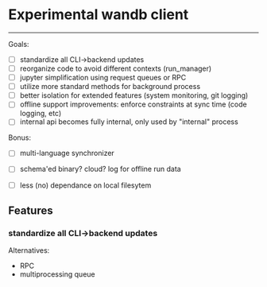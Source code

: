 # Experimental wandb client
---

Goals:
 - [ ] standardize all CLI->backend updates
 - [ ] reorganize code to avoid different contexts (run_manager)
 - [ ] jupyter simplification using request queues or RPC
 - [ ] utilize more standard methods for background process
 - [ ] better isolation for extended features (system monitoring, git logging)
 - [ ] offline support improvements: enforce constraints at sync time (code logging, etc)
 - [ ] internal api becomes fully internal, only used by "internal" process
 
Bonus:
- [ ] multi-language synchronizer
- [ ] schema'ed binary? cloud? log for offline run data
- [ ] less (no) dependance on local filesytem


## Features

### standardize all CLI->backend updates

Alternatives:
- RPC
- multiprocessing queue

